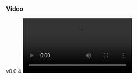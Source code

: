 ### Video
v0.0.4
<video controls>
	<source src="Documentation/MetaHuman_Demo.mp4" type="video/mp4">
    Sorry, your browser doesn't support embedded videos.
</video>


